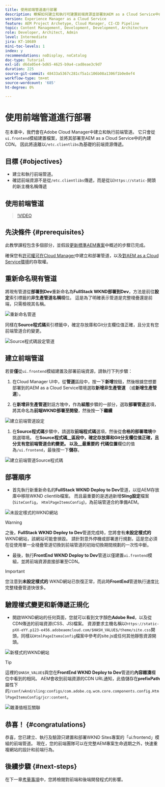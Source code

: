 ```yaml
---
title: 使用前端管道進行部署
description: 瞭解如何建立和執行可建置前端資源並部署到AEM as a Cloud Service中內建CDN的前端管道。
version: Experience Manager as a Cloud Service
feature: AEM Project Archetype, Cloud Manager, CI-CD Pipeline
topic: Content Management, Development, Development, Architecture
role: Developer, Architect, Admin
level: Intermediate
jira: KT-10689
mini-toc-levels: 1
index: y
recommendations: noDisplay, noCatalog
doc-type: Tutorial
exl-id: d6da05e4-bd65-4625-b9a4-cad8eae3c9d7
duration: 225
source-git-commit: 48433a5367c281cf5a1c106b08a1306f1b0e8ef4
workflow-type: tm+mt
source-wordcount: '685'
ht-degree: 0%

---
```


# 使用前端管道進行部署

在本章中，我們會在Adobe Cloud Manager中建立和執行前端管道。 它只會從`ui.frontend`模組建置檔案，並將其部署至AEM as a Cloud Service中的內建CDN。 因此將遠離以`/etc.clientlibs`為基礎的前端資源傳遞。


## 目標 {#objectives}

* 建立和執行前端管道。
* 確認前端資源不是從`/etc.clientlibs`傳遞，而是從以`https://static-`開頭的新主機名稱傳遞

## 使用前端管道

>[!VIDEO](https://video.tv.adobe.com/v/3409420?quality=12&learn=on)

## 先決條件 {#prerequisites}

此教學課程包含多個部分，並假設[更新標準AEM專案](./update-project.md)中概述的步驟已完成。

確保您有[許可權可在Cloud Manager](https://experienceleague.adobe.com/docs/experience-manager-cloud-manager/content/requirements/users-and-roles.html?lang=en#role-definitions)中建立和部署管道，以及[對AEM as a Cloud Service環境](https://experienceleague.adobe.com/docs/experience-manager-cloud-service/content/implementing/using-cloud-manager/manage-environments.html)的存取權。

## 重新命名現有管道

將現有管道從&#x200B;__部署到Dev__&#x200B;重新命名為&#x200B;__FullStack WKND部署到Dev__，方法是前往&#x200B;__設定__&#x200B;索引標籤的&#x200B;__非生產管道名稱__&#x200B;欄位。 這是為了明確表示管道是完整棧疊還是前端，只需檢視其名稱。

![重新命名管道](assets/fullstack-wknd-deploy-dev-pipeline.png)


同樣在&#x200B;__Source程式碼__&#x200B;索引標籤中，確定存放庫和Git分支欄位值正確，且分支有您前端管道合約變更。

![Source程式碼設定管道](assets/fullstack-wknd-source-code-config.png)


## 建立前端管道

若要&#x200B;__僅__&#x200B;從`ui.frontend`模組建置及部署前端資源，請執行下列步驟：

1. 在Cloud Manager UI中，從&#x200B;__管道__&#x200B;區段中，按一下&#x200B;__新增__&#x200B;按鈕，然後根據您想要部署到的AEM as a Cloud Service環境選取&#x200B;__新增非生產管道__ （或&#x200B;__新增生產管道__）。

1. 在&#x200B;__新增非生產管道__&#x200B;對話方塊中，作為&#x200B;__組態__&#x200B;步驟的一部分，選取&#x200B;__部署管道__&#x200B;選項，將其命名為&#x200B;__前端WKND部署至開發__，然後按一下&#x200B;__繼續__

![建立前端管道設定](assets/create-frontend-pipeline-configs.png)

1. 在&#x200B;__Source程式碼__&#x200B;步驟中，請選取&#x200B;__前端程式碼__&#x200B;選項，然後從&#x200B;__合格的部署環境__&#x200B;中挑選環境。 在&#x200B;__Source程式碼__區段中，確定存放庫和Git分支欄位值正確，且分支有您前端管道合約變更。
以及__最重要的__ __代碼位置__&#x200B;欄位的值為`/ui.frontend`，最後按一下&#x200B;__儲存__。

![建立前端管道Source程式碼](assets/create-frontend-pipeline-source-code.png)


## 部署順序

* 首先執行新重新命名的&#x200B;__FullStack WKND Deploy to Dev__&#x200B;管道，以從AEM存放庫中移除WKND clientlib檔案。 而且最重要的是透過新增&#x200B;__Sling設定__&#x200B;檔案(`SiteConfig`， `HtmlPageItemsConfig`)，為前端管道合約準備AEM。

![未設定樣式的WKND網站](assets/unstyled-wknd-site.png)

>[!WARNING]
>
>之後，__FullStack WKND Deploy to Dev__&#x200B;管道完成時，您將會有&#x200B;__未設定樣式的__ WKND網站，該網站可能會損毀。 請針對意外停機或部署進行規劃，這是您必須在從使用單一全棧疊管道切換到前端管道的初始切換期間規劃的一次性中斷。


* 最後，執行&#x200B;__FrontEnd WKND Deploy to Dev__&#x200B;管道以僅建置`ui.frontend`模組，並將前端資源直接部署至CDN。

>[!IMPORTANT]
>
>您注意到&#x200B;__未設定樣式的__ WKND網站已恢復正常，而此時&#x200B;__FrontEnd__&#x200B;管道執行速度比完整棧疊管道快很多。

## 驗證樣式變更和新傳遞正規化

* 開啟WKND網站的任何頁面，您就可以看到文字顏色&#x200B;__Adobe Red__，以及從CDN傳送的前端資源(CSS、JS)檔案。 資源要求主機名稱以`https://static-pXX-eYY.p123-e456.adobeaemcloud.com/$HASH_VALUE$/theme/site.css`開頭，同樣以`HtmlPageItemsConfig`檔案中參考的site.js或任何其他靜態資源開頭。


![新樣式的WKND網站](assets/newly-styled-wknd-site.png)



>[!TIP]
>
>這裡的`$HASH_VALUE$`與您在&#x200B;__FrontEnd WKND Deploy to Dev__&#x200B;管道的&#x200B;__內容雜湊__&#x200B;欄位中看到的相同。 AEM會收到前端資源的CDN URL通知，此值儲存在&#x200B;__prefixPath__&#x200B;屬性下的`/conf/wknd/sling:configs/com.adobe.cq.wcm.core.components.config.HtmlPageItemsConfig/jcr:content`。


![雜湊值相互關聯](assets/hash-value-correlartion.png)



## 恭喜！ {#congratulations}

恭喜，您已建立、執行及驗證只建置和部署WKND Sites專案的「ui.frontend」模組的前端管道。 現在，您的前端團隊可以在完整AEM專案生命週期之外，快速重複網站的設計和前端行為。

## 後續步驟 {#next-steps}

在下一章[考量事項](considerations.md)中，您將檢閱對前端和後端開發程式的影響。
